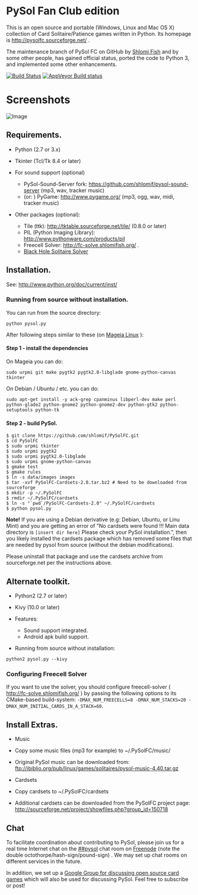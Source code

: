 # PySol Fan Club edition

This is an open source and portable (Windows, Linux and Mac OS X) collection
of Card Solitaire/Patience games written in Python. Its homepage is
http://pysolfc.sourceforge.net/ .

The maintenance branch of PySol FC on GitHub by [Shlomi
Fish](http://www.shlomifish.org/) and by some other
people, has gained official status, ported the code to Python 3,
and implemented some other enhancements.

[![Build Status](https://travis-ci.org/shlomif/PySolFC.svg)](https://travis-ci.org/shlomif/PySolFC)
[![AppVeyor Build status](https://ci.appveyor.com/api/projects/status/04re7umgl3yuukmh?svg=true)](https://ci.appveyor.com/project/shlomif/pysolfc)

# Screenshots

![Image](<http://i.imgur.com/jQkTGwf.jpg>)

## Requirements.

- Python (2.7 or 3.x)
- Tkinter (Tcl/Tk 8.4 or later)

- For sound support (optional)
  - PySol-Sound-Server fork: https://github.com/shlomif/pysol-sound-server (mp3, wav, tracker music)
  - (or: ) PyGame: http://www.pygame.org/ (mp3, ogg, wav, midi, tracker music)

- Other packages (optional):
  - Tile (ttk): http://tktable.sourceforge.net/tile/ (0.8.0 or later)
  - PIL (Python Imaging Library): http://www.pythonware.com/products/pil
  - Freecell Solver: http://fc-solve.shlomifish.org/ .
  - [Black Hole Solitaire Solver](http://www.shlomifish.org/open-source/projects/black-hole-solitaire-solver/)

## Installation.

See: http://www.python.org/doc/current/inst/

### Running from source without installation.

You can run from the source directory:

```
python pysol.py
```

After following steps similar to these (on
[Mageia Linux](http://www.mageia.org/) ):


#### Step 1 - install the dependencies

On Mageia you can do:

```
sudo urpmi git make pygtk2 pygtk2.0-libglade gnome-python-canvas tkinter
```

On Debian / Ubuntu / etc. you can do:

```
sudo apt-get install -y ack-grep cpanminus libperl-dev make perl python-glade2 python-gnome2 python-gnome2-dev python-gtk2 python-setuptools python-tk
```

#### Step 2 - build PySol.

```
$ git clone https://github.com/shlomif/PySolFC.git
$ cd PySolFC
$ sudo urpmi tkinter
$ sudo urpmi pygtk2
$ sudo urpmi pygtk2.0-libglade
$ sudo urpmi gnome-python-canvas
$ gmake test
$ gmake rules
$ ln -s data/images images
$ tar -xvf PySolFC-Cardsets-2.0.tar.bz2 # Need to be downloaded from sourceforge
$ mkdir -p ~/.PySolFC
$ rmdir ~/.PySolFC/cardsets
$ ln -s "`pwd`/PySolFC-Cardsets-2.0" ~/.PySolFC/cardsets
$ python pysol.py
```

<b>Note!</b> If you are using a Debian derivative (e.g: Debian, Ubuntu, or
Linu Mint) and you are getting an error of "No cardsets were found !!! Main
data directory is `[insert dir here]` Please check your PySol installation.",
then you likely installed the cardsets package which has removed some files
that are needed by pysol from source (without the debian modifications).

Please uninstall that package and use the cardsets archive from sourceforge.net
per the instructions above.

## Alternate toolkit.

- Python2 (2.7 or later)
- Kivy (10.0 or later)

- Features:
  - Sound support integrated.
  - Android apk build support.

- Running from source without installation:

```
python2 pysol.py --kivy
```

### Configuring Freecell Solver

If you want to use the solver, you should configure freecell-solver
( http://fc-solve.shlomifish.org/ ) by passing the following options
to its CMake-based build-system:
`-DMAX_NUM_FREECELLS=8 -DMAX_NUM_STACKS=20 -DMAX_NUM_INITIAL_CARDS_IN_A_STACK=60`.

## Install Extras.

- Music
 - Copy some music files (mp3 for example) to ~/.PySolFC/music/

 - Original PySol music can be downloaded from:
   ftp://ibiblio.org/pub/linux/games/solitaires/pysol-music-4.40.tar.gz

- Cardsets
 - Copy cardsets to ~/.PySolFC/cardsets

 - Additional cardsets can be downloaded from the PySolFC project page:
   http://sourceforge.net/project/showfiles.php?group_id=150718

## Chat

To facilitate coordination about contributing to PySol, please join us for a
real time Internet chat on
the <a href="irc://irc.freenode.net/##pysol">##pysol</a> chat room on
[Freenode](http://freenode.net/) (note the double
octothorpe/hash-sign/pound-sign) .  We may set up
chat rooms on different services in the future.

In addition, we set up a
[Google Group for discussing open source card games](https://groups.google.com/forum/#!forum/foss-card-games)
which will also be used for discussing PySol. Feel free to subscribe or post!
